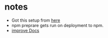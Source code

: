# notes

- Got this setup from [here](https://michalzalecki.com/creating-typescript-library-with-a-minimal-setup/)
- npm preprare gets run on deployment to npm. 
- [improve Docs](https://www.typescriptlang.org/docs/handbook/jsdoc-supported-types.html)